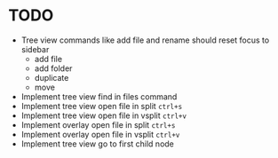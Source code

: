 # TODO

* Tree view commands like add file and rename should reset focus to sidebar
    - add file
    - add folder
    - duplicate
    - move
* Implement tree view find in files command
* Implement tree view open file in split `ctrl+s`
* Implement tree view open file in vsplit `ctrl+v`
* Implement overlay open file in split `ctrl+s`
* Implement overlay open file in vsplit `ctrl+v`
* Implement tree view go to first child node

